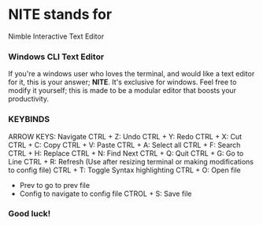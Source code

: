 # NITE stands for
Nimble Interactive Text Editor

### Windows CLI Text Editor
If you're a windows user who loves the terminal, and would like a text editor for it, this is your answer; **NITE**. It's exclusive for windows. Feel free to modify it yourself; this is made to be a modular editor that boosts your productivity.

### KEYBINDS
ARROW KEYS: Navigate
CTRL + Z: Undo
CTRL + Y: Redo
CTRL + X: Cut
CTRL + C: Copy
CTRL + V: Paste
CTRL + A: Select all
CTRL + F: Search
CTRL + H: Replace
CTRL + N: Find Next
CTRL + Q: Quit
CTRL + G: Go to Line
CTRL + R: Refresh (Use after resizing terminal or making modifications to config file)
CTRL + T: Toggle Syntax highlighting
CTRL + O: Open file
- Prev to go to prev file
- Config to navigate to config file
CTROL + S: Save file

### Good luck!
